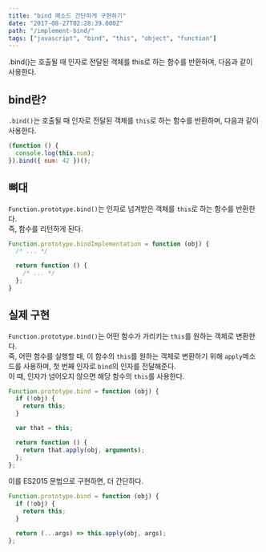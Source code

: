 ```yaml
---
title: "bind 메소드 간단하게 구현하기"
date: "2017-08-27T02:28:39.000Z"
path: "/implement-bind/"
tags: ["javascript", "bind", "this", "object", "function"]
---
```


.bind()는 호출될 때 인자로 전달된 객체를 this로 하는 함수를 반환하며, 다음과 같이 사용한다.

## bind란?
`.bind()`는 호출될 때 인자로 전달된 객체를 `this`로 하는 함수를 반환하며, 다음과 같이 사용한다.

```js
(function () {
  console.log(this.num);
}).bind({ num: 42 })();
```

## 뼈대
`Function.prototype.bind()`는 인자로 넘겨받은 객체를 `this`로 하는 함수를 반환한다.<br />
즉, 함수를 리턴하게 된다.

```js
Function.prototype.bindImplementation = function (obj) {
  /* ... */

  return function () {
    /* ... */
  };
}
```

## 실제 구현
`Function.prototype.bind()`는 어떤 함수가 가리키는 `this`를 원하는 객체로 변환한다.<br />
즉, 어떤 함수를 실행할 때, 이 함수의 `this`를 원하는 객체로 변환하기 위해 `apply`메소드를 사용하며, 첫 번째 인자로 `bind`의 인자를 전달해준다.<br />
이 때, 인자가 넘어오지 않으면 해당 함수의 `this`를 사용한다.

```js
Function.prototype.bind = function (obj) {
  if (!obj) {
    return this;
  }

  var that = this;

  return function () {
    return that.apply(obj, arguments);
  };
};
```

이를 ES2015 문법으로 구현하면, 더 간단하다.

```js
Function.prototype.bind = function (obj) {
  if (!obj) {
    return this;
  }

  return (...args) => this.apply(obj, args);
};
```
